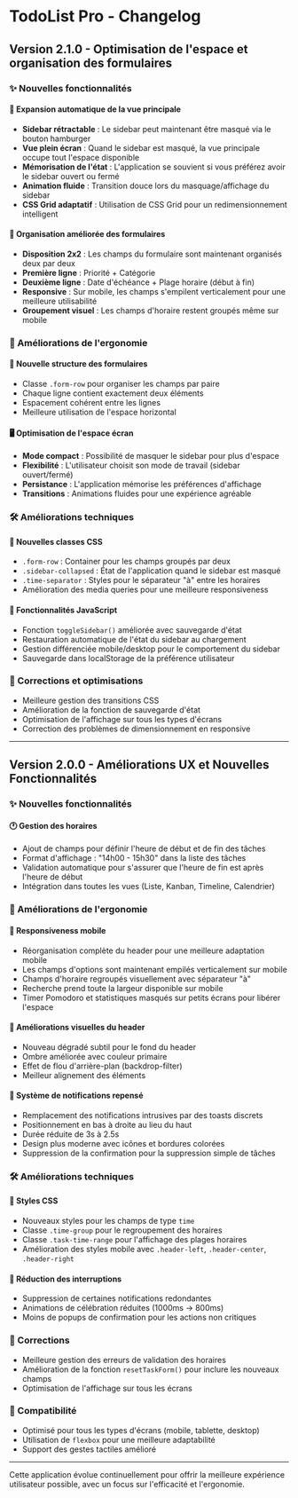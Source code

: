 # TodoList Pro - Changelog

## Version 2.1.0 - Optimisation de l'espace et organisation des formulaires

### ✨ Nouvelles fonctionnalités

#### 📐 Expansion automatique de la vue principale
- **Sidebar rétractable** : Le sidebar peut maintenant être masqué via le bouton hamburger
- **Vue plein écran** : Quand le sidebar est masqué, la vue principale occupe tout l'espace disponible
- **Mémorisation de l'état** : L'application se souvient si vous préférez avoir le sidebar ouvert ou fermé
- **Animation fluide** : Transition douce lors du masquage/affichage du sidebar
- **CSS Grid adaptatif** : Utilisation de CSS Grid pour un redimensionnement intelligent

#### 📝 Organisation améliorée des formulaires
- **Disposition 2x2** : Les champs du formulaire sont maintenant organisés deux par deux
- **Première ligne** : Priorité + Catégorie
- **Deuxième ligne** : Date d'échéance + Plage horaire (début à fin)
- **Responsive** : Sur mobile, les champs s'empilent verticalement pour une meilleure utilisabilité
- **Groupement visuel** : Les champs d'horaire restent groupés même sur mobile

### 🎨 Améliorations de l'ergonomie

#### 📱 Nouvelle structure des formulaires
- Classe `.form-row` pour organiser les champs par paire
- Chaque ligne contient exactement deux éléments
- Espacement cohérent entre les lignes
- Meilleure utilisation de l'espace horizontal

#### 🖥️ Optimisation de l'espace écran
- **Mode compact** : Possibilité de masquer le sidebar pour plus d'espace
- **Flexibilité** : L'utilisateur choisit son mode de travail (sidebar ouvert/fermé)
- **Persistance** : L'application mémorise les préférences d'affichage
- **Transitions** : Animations fluides pour une expérience agréable

### 🛠 Améliorations techniques

#### 💅 Nouvelles classes CSS
- `.form-row` : Container pour les champs groupés par deux
- `.sidebar-collapsed` : État de l'application quand le sidebar est masqué
- `.time-separator` : Styles pour le séparateur "à" entre les horaires
- Amélioration des media queries pour une meilleure responsiveness

#### 🔧 Fonctionnalités JavaScript
- Fonction `toggleSidebar()` améliorée avec sauvegarde d'état
- Restauration automatique de l'état du sidebar au chargement
- Gestion différenciée mobile/desktop pour le comportement du sidebar
- Sauvegarde dans localStorage de la préférence utilisateur

### 🐛 Corrections et optimisations
- Meilleure gestion des transitions CSS
- Amélioration de la fonction de sauvegarde d'état
- Optimisation de l'affichage sur tous les types d'écrans
- Correction des problèmes de dimensionnement en responsive

---

## Version 2.0.0 - Améliorations UX et Nouvelles Fonctionnalités

### ✨ Nouvelles fonctionnalités

#### 🕐 Gestion des horaires
- Ajout de champs pour définir l'heure de début et de fin des tâches
- Format d'affichage : "14h00 - 15h30" dans la liste des tâches
- Validation automatique pour s'assurer que l'heure de fin est après l'heure de début
- Intégration dans toutes les vues (Liste, Kanban, Timeline, Calendrier)

### 🎨 Améliorations de l'ergonomie

#### 📱 Responsiveness mobile
- Réorganisation complète du header pour une meilleure adaptation mobile
- Les champs d'options sont maintenant empilés verticalement sur mobile
- Champs d'horaire regroupés visuellement avec séparateur "à"
- Recherche prend toute la largeur disponible sur mobile
- Timer Pomodoro et statistiques masqués sur petits écrans pour libérer l'espace

#### 🎨 Améliorations visuelles du header
- Nouveau dégradé subtil pour le fond du header
- Ombre améliorée avec couleur primaire
- Effet de flou d'arrière-plan (backdrop-filter)
- Meilleur alignement des éléments

#### 🔔 Système de notifications repensé
- Remplacement des notifications intrusives par des toasts discrets
- Positionnement en bas à droite au lieu du haut
- Durée réduite de 3s à 2.5s
- Design plus moderne avec icônes et bordures colorées
- Suppression de la confirmation pour la suppression simple de tâches

### 🛠 Améliorations techniques

#### 💅 Styles CSS
- Nouveaux styles pour les champs de type `time`
- Classe `.time-group` pour le regroupement des horaires
- Classe `.task-time-range` pour l'affichage des plages horaires
- Amélioration des styles mobile avec `.header-left`, `.header-center`, `.header-right`

#### 🧹 Réduction des interruptions
- Suppression de certaines notifications redondantes
- Animations de célébration réduites (1000ms → 800ms)
- Moins de popups de confirmation pour les actions non critiques

### 🐛 Corrections
- Meilleure gestion des erreurs de validation des horaires
- Amélioration de la fonction `resetTaskForm()` pour inclure les nouveaux champs
- Optimisation de l'affichage sur tous les écrans

### 📱 Compatibilité
- Optimisé pour tous les types d'écrans (mobile, tablette, desktop)
- Utilisation de `flexbox` pour une meilleure adaptabilité
- Support des gestes tactiles amélioré

---

Cette application évolue continuellement pour offrir la meilleure expérience utilisateur possible, avec un focus sur l'efficacité et l'ergonomie.